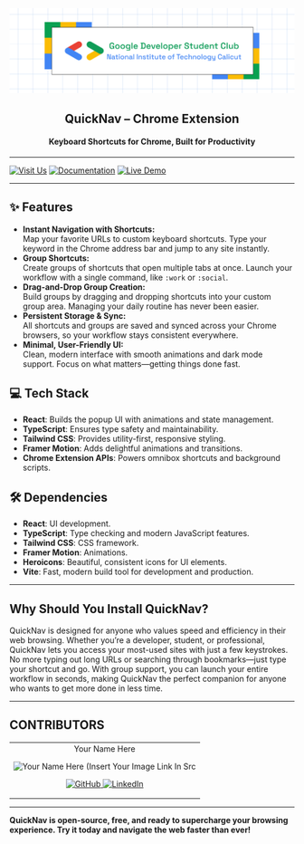 <p align="center">
<a href="https://gdscnitc.in">
	<img width="800" src="./GDSCNITC.png" alt="GDSC NITC"/>
</a>
	<h2 align="center">QuickNav – Chrome Extension</h2>
	<h4 align="center">Keyboard Shortcuts for Chrome, Built for Productivity</h4>
</p>

---

[![Visit Us](https://img.shields.io/badge/Our%20Instagram-purple)](https://www.instagram.com/gdsc_nitc/)
[![Documentation](https://img.shields.io/badge/Documentation-Read%20Docs-green?style=flat-square)](INSERT_LINK_FOR_DOCS_HERE)
[![Live Demo](https://img.shields.io/badge/Live%20Demo-View%20Here-orange?style=flat-square)](INSERT_UI_LINK_HERE)

---

## ✨ Features

- **Instant Navigation with Shortcuts:**  
  Map your favorite URLs to custom keyboard shortcuts. Type your keyword in the Chrome address bar and jump to any site instantly.
- **Group Shortcuts:**  
  Create groups of shortcuts that open multiple tabs at once. Launch your workflow with a single command, like `:work` or `:social`.
- **Drag-and-Drop Group Creation:**  
  Build groups by dragging and dropping shortcuts into your custom group area. Managing your daily routine has never been easier.
- **Persistent Storage & Sync:**  
  All shortcuts and groups are saved and synced across your Chrome browsers, so your workflow stays consistent everywhere.
- **Minimal, User-Friendly UI:**  
  Clean, modern interface with smooth animations and dark mode support. Focus on what matters—getting things done fast.

## 💻 Tech Stack

- **React**: Builds the popup UI with animations and state management.
- **TypeScript**: Ensures type safety and maintainability.
- **Tailwind CSS**: Provides utility-first, responsive styling.
- **Framer Motion**: Adds delightful animations and transitions.
- **Chrome Extension APIs**: Powers omnibox shortcuts and background scripts.

## 🛠 Dependencies

- **React**: UI development.
- **TypeScript**: Type checking and modern JavaScript features.
- **Tailwind CSS**: CSS framework.
- **Framer Motion**: Animations.
- **Heroicons**: Beautiful, consistent icons for UI elements.
- **Vite**: Fast, modern build tool for development and production.

---

## Why Should You Install QuickNav?

QuickNav is designed for anyone who values speed and efficiency in their web browsing. Whether you’re a developer, student, or professional, QuickNav lets you access your most-used sites with just a few keystrokes. No more typing out long URLs or searching through bookmarks—just type your shortcut and go. With group support, you can launch your entire workflow in seconds, making QuickNav the perfect companion for anyone who wants to get more done in less time.

---

## CONTRIBUTORS

<table>
	<tr align="center">
		<td>
		Your Name Here
		<p align="center">
			<img src = "https://yt3.googleusercontent.com/ytc/AIdro_mQRyioMUO4VBrlP-jILdsU6_wMf1KSU9syWtUN4hmK1hg=s900-c-k-c0x00ffffff-no-rj" width="150" height="150" alt="Your Name Here (Insert Your Image Link In Src">
		</p>
        <p align="center">
            <a href = "https://github.com/person1">
                <img src = "http://www.iconninja.com/files/241/825/211/round-collaboration-social-github-code-circle-network-icon.svg" width="36" height = "36" alt="GitHub"/>
            </a>
            <a href = "https://www.linkedin.com/in/person1">
                <img src = "http://www.iconninja.com/files/863/607/751/network-linkedin-social-connection-circular-circle-media-icon.svg" width="36" height="36" alt="LinkedIn"/>
            </a>
        </p>
		</td>
	</tr>
</table>

---

**QuickNav is open-source, free, and ready to supercharge your browsing experience. Try it today and navigate the web faster than ever!**

